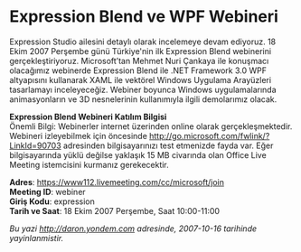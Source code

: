 # Expression Blend ve WPF Webineri
Expression Studio ailesini detaylı olarak incelemeye devam ediyoruz. 18
Ekim 2007 Perşembe günü Türkiye'nin ilk Expression Blend webinerini
gerçekleştiriyoruz. Microsoft’tan Mehmet Nuri Çankaya ile konuşmacı
olacağımız webinerde Expression Blend ile .NET Framework 3.0 WPF
altyapısını kullanarak XAML ile vektörel Windows Uygulama Arayüzleri
tasarlamayı inceleyeceğiz. Webiner boyunca Windows uygulamalarında
animasyonların ve 3D nesnelerinin kullanımıyla ilgili demolarımız
olacak.

**Expression Blend Webineri Katılım Bilgisi**\
 Önemli Bilgi: Webinerler internet üzerinden online olarak
gerçekleşmektedir. Webineri izleyebilmek için öncesinde
<http://go.microsoft.com/fwlink/?LinkId=90703> adresinden
bilgisayarınızı test etmenizde fayda var. Eğer bilgisayarında yüklü
değilse yaklaşık 15 MB civarında olan Office Live Meeting istemcisini
kurmanız gerekecektir.

**Adres**: <https://www112.livemeeting.com/cc/microsoft/join>\
 **Meeting ID**: webiner\
 **Giriş Kodu**: expression\
 **Tarih ve Saat**: 18 Ekim 2007 Perşembe, Saat 10:00-11:00



*Bu yazi http://daron.yondem.com adresinde, 2007-10-16 tarihinde yayinlanmistir.*
